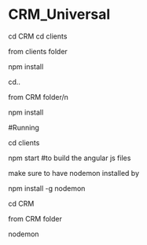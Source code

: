 # CRM_Universal

cd CRM cd clients

from clients folder

npm install

cd..

from CRM folder/n

npm install

#Running

cd clients 

npm start #to build the angular js files

make sure to have nodemon installed by

npm install -g nodemon

cd CRM

from CRM folder

nodemon
